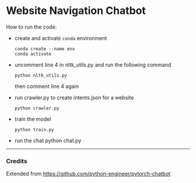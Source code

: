 # Website Navigation Chatbot

How to run the code:

- create and activate `conda` environment

      conda create --name env
      conda activate

- uncomment line 4 in nltk_utils.py and run the following command

      python nltk_utils.py

  then comment line 4 again

- run crawler.py to create intents.json for a website

      python crawler.py

- train the model

      python train.py

- run the chat
      python chat.py

<hr>

### Credits

Extended from
https://github.com/python-engineer/pytorch-chatbot
